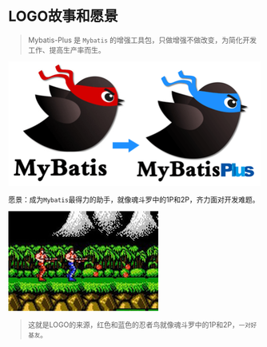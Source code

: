 # LOGO故事和愿景

> Mybatis-Plus 是 `Mybatis` 的增强工具包，只做增强不做改变，为简化开发工作、提高生产率而生。

![mybati-to-plus](https://raw.githubusercontent.com/baomidou/logo/master/mp.png "mybatis-to-plus")

愿景：成为`Mybatis`最得力的助手，就像魂斗罗中的1P和2P，齐力面对开发难题。

![contra](../../assets/contra.jpg)

> 这就是LOGO的来源，红色和蓝色的忍者鸟就像魂斗罗中的1P和2P，`一对好基友`。
